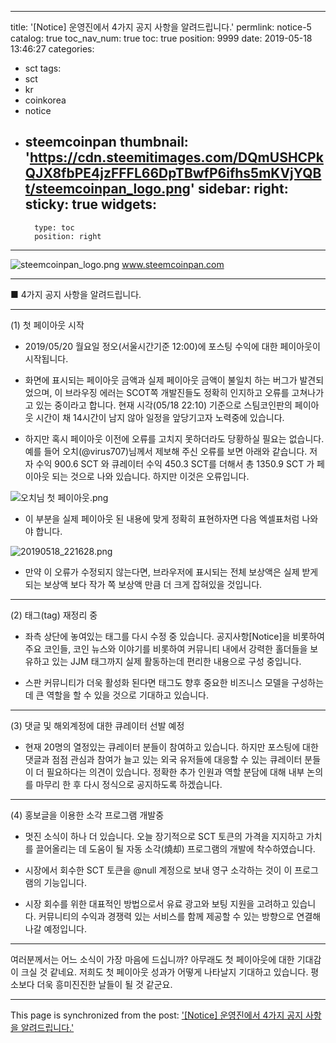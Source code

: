 
---
title: '[Notice] 운영진에서 4가지 공지 사항을 알려드립니다.'
permlink: notice-5
catalog: true
toc_nav_num: true
toc: true
position: 9999
date: 2019-05-18 13:46:27
categories:
- sct
tags:
- sct
- kr
- coinkorea
- notice
- steemcoinpan
thumbnail: 'https://cdn.steemitimages.com/DQmUSHCPkQJX8fbPE4jzFFFL66DpTBwfP6ifhs5mKVjYQBt/steemcoinpan_logo.png'
sidebar:
    right:
        sticky: true
widgets:
    -
        type: toc
        position: right
---


![steemcoinpan_logo.png](https://cdn.steemitimages.com/DQmUSHCPkQJX8fbPE4jzFFFL66DpTBwfP6ifhs5mKVjYQBt/steemcoinpan_logo.png)
www.steemcoinpan.com

---

■ 4가지 공지 사항을 알려드립니다.

---
 
(1) 첫 페이아웃 시작 

* 2019/05/20 월요일 정오(서울시간기준 12:00)에 포스팅 수익에 대한 페이아웃이 시작됩니다.

* 화면에 표시되는 페이아웃 금액과 실제 페이아웃 금액이 불일치 하는 버그가 발견되었으며, 이 브라우징 에러는 SCOT쪽 개발진들도 정확히 인지하고 오류를 고쳐나가고 있는 중이라고 합니다. 현재 시각(05/18 22:10) 기준으로 스팀코인판의 페이아웃 시간이 채 14시간이 남지 않아 일정을 앞당기고자 노력중에 있습니다.

* 하지만 혹시 페이아웃 이전에 오류를 고치지 못하더라도 당황하실 필요는 없습니다. 예를 들어 오치(@virus707)님께서 제보해 주신 오류를 보면 아래와 같습니다. 저자 수익 900.6 SCT 와 큐레이터 수익 450.3 SCT를 더해서 총 1350.9 SCT 가 페이아웃 되는 것으로 나와 있습니다. 하지만 이것은 오류입니다. 

![오치님 첫 페이아웃.png](https://cdn.steemitimages.com/DQmaTx1dv4vpA1DPHJn9hzijAJGYzhvraLyGBrxE9JsUsUv/%EC%98%A4%EC%B9%98%EB%8B%98%20%EC%B2%AB%20%ED%8E%98%EC%9D%B4%EC%95%84%EC%9B%83.png)


* 이 부분을 실제 페이아웃 된 내용에 맞게 정확히 표현하자면 다음 엑셀표처럼 나와야 합니다.

![20190518_221628.png](https://cdn.steemitimages.com/DQmTVY4KHC4UAGXnHHMEjgGarWommBDSCNScMHScVVYbJfZ/20190518_221628.png)

 
* 만약 이 오류가 수정되지 않는다면, 브라우저에 표시되는 전체 보상액은 실제 받게 되는 보상액 보다 작가 쪽 보상액 만큼 더 크게 잡혀있을 것입니다. 

---

(2) 태그(tag) 재정리 중

* 좌측 상단에 놓여있는 태그를 다시 수정 중 있습니다. 공지사항[Notice]을 비롯하여 주요 코인들, 코인 뉴스와 이야기를 비롯하여 커뮤니티 내에서 강력한 홀더들을 보유하고 있는 JJM 태그까지 실제 활동하는데 편리한 내용으로 구성 중입니다.

* 스판 커뮤니티가 더욱 활성화 된다면 태그도 향후 중요한 비즈니스 모델을 구성하는데 큰 역할을 할 수 있을 것으로 기대하고 있습니다.

---

(3) 댓글 및 해외계정에 대한 큐레이터 선발 예정

* 현재 20명의 열정있는 큐레이터 분들이 참여하고 있습니다. 하지만 포스팅에 대한 댓글과 점점 관심과 참여가 늘고 있는 외국 유저들에 대응할 수 있는 큐레이터 분들이 더 필요하다는 의견이 있습니다. 정확한 추가 인원과 역할 분담에 대해 내부 논의를 마무리 한 후 다시 정식으로 공지하도록 하겠습니다.

---

(4) 홍보글을 이용한 소각 프로그램 개발중

* 멋진 소식이 하나 더 있습니다. 오늘 장기적으로 SCT 토큰의 가격을 지지하고 가치를 끌어올리는 데 도움이 될 자동 소각(燒却) 프로그램의 개발에 착수하였습니다. 

* 시장에서 회수한 SCT 토큰을  @null 계정으로 보내 영구 소각하는 것이 이 프로그램의 기능입니다.

* 시장 회수를 위한 대표적인 방법으로서 유료 광고와 보팅 지원을 고려하고 있습니다. 커뮤니티의 수익과 경쟁력 있는 서비스를 함께 제공할 수 있는 방향으로 연결해 나갈 예정입니다.   

---

여러분께서는 어느 소식이 가장 마음에 드십니까? 아무래도 첫 페이아웃에 대한 기대감이 크실 것 같네요. 저희도 첫 페이아웃 성과가 어떻게 나타날지 기대하고 있습니다. 평소보다 더욱 흥미진진한 날들이 될 것 같군요.

- - -

This page is synchronized from the post: ['[Notice] 운영진에서 4가지 공지 사항을 알려드립니다.'](https://steemit.com/@sct/notice-5)
